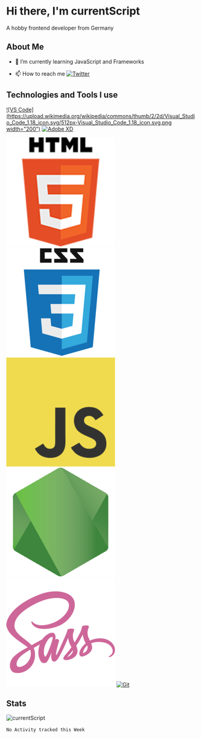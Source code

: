# Hi there, I'm currentScript

A hobby frontend developer from Germany

## About Me

- 🌱 I’m currently learning JavaScript and Frameworks

- 📫 How to reach me [![Twitter](https://img.shields.io/badge/twitter-1DA1F2.svg?style=for-the-badge&logo=twitter&logoColor=ffffff)](https://twitter.com/currentscript)

## Technologies and Tools I use

[![VS Code](https://upload.wikimedia.org/wikipedia/commons/thumb/2/2d/Visual_Studio_Code_1.18_icon.svg/512px-Visual_Studio_Code_1.18_icon.svg.png  width="200")](https://code.visualstudio.com/)
[![Adobe XD](https://www.adobe.com/content/dam/cc/icons/xd.svg)](https://www.adobe.com/de/products/xd.html)

[![HTML](https://raw.githubusercontent.com/github/explore/80688e429a7d4ef2fca1e82350fe8e3517d3494d/topics/html/html.png)](https://en.wikipedia.org/wiki/HTML)
[![CSS](https://raw.githubusercontent.com/github/explore/80688e429a7d4ef2fca1e82350fe8e3517d3494d/topics/css/css.png)](https://en.wikipedia.org/wiki/Cascading_Style_Sheets)
[![JavaScript](https://raw.githubusercontent.com/github/explore/80688e429a7d4ef2fca1e82350fe8e3517d3494d/topics/javascript/javascript.png)](https://en.wikipedia.org/wiki/JavaScript)
[![Node](https://raw.githubusercontent.com/github/explore/80688e429a7d4ef2fca1e82350fe8e3517d3494d/topics/nodejs/nodejs.png)](https://nodejs.org/en/)
[![SASS](https://raw.githubusercontent.com/github/explore/80688e429a7d4ef2fca1e82350fe8e3517d3494d/topics/sass/sass.png)](https://sass-lang.com/)
[![Git](https://www.netways.de/wp-content/uploads/2014/02/Git-Icon-1788C.png)](https://git-scm.com/)

## Stats

<p><img src="https://github-readme-stats.vercel.app/api?username=currentScript&show_icons=true&theme=dracula" alt="currentScript" /></p>

<!--START_SECTION:waka-->
```text
No Activity tracked this Week
```
<!--END_SECTION:waka-->
